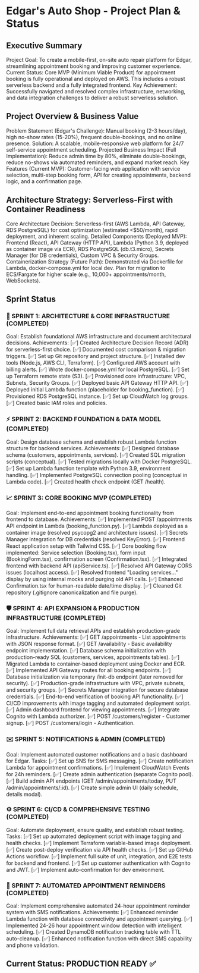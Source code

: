 # Edgar's Auto Shop - Project Plan & Status

## Executive Summary
Project Goal: To create a mobile-first, on-site auto repair platform for Edgar, streamlining appointment booking and improving customer experience.
Current Status: Core MVP (Minimum Viable Product) for appointment booking is fully operational and deployed on AWS. This includes a robust serverless backend and a fully integrated frontend.
Key Achievement: Successfully navigated and resolved complex infrastructure, networking, and data integration challenges to deliver a robust serverless solution.

## Project Overview & Business Value
Problem Statement (Edgar's Challenge): Manual booking (2-3 hours/day), high no-show rates (15-20%), frequent double-bookings, and no online presence.
Solution: A scalable, mobile-responsive web platform for 24/7 self-service appointment scheduling.
Projected Business Impact (Full Implementation): Reduce admin time by 80%, eliminate double-bookings, reduce no-shows via automated reminders, and expand market reach.
Key Features (Current MVP): Customer-facing web application with service selection, multi-step booking form, API for creating appointments, backend logic, and a confirmation page.

## Architecture Strategy: Serverless-First with Container Readiness
Core Architecture Decision: Serverless-first (AWS Lambda, API Gateway, RDS PostgreSQL) for cost optimization (estimated <$50/month), rapid deployment, and inherent scaling.
Detailed Components (Deployed MVP): Frontend (React), API Gateway (HTTP API), Lambda (Python 3.9, deployed as container image via ECR), RDS PostgreSQL (db.t3.micro), Secrets Manager (for DB credentials), Custom VPC & Security Groups.
Containerization Strategy (Future Path): Demonstrated via Dockerfile for Lambda, docker-compose.yml for local dev. Plan for migration to ECS/Fargate for higher scale (e.g., 10,000+ appointments/month, WebSockets).

## Sprint Status

### 🧩 SPRINT 1: ARCHITECTURE & CORE INFRASTRUCTURE (COMPLETED)
Goal: Establish foundational AWS infrastructure and document architectural decisions.
Achievements:
[✅] Created Architecture Decision Record (ADR) for serverless-first choice.
[✅] Documented cost comparison & migration triggers.
[✅] Set up Git repository and project structure.
[✅] Installed dev tools (Node.js, AWS CLI, Terraform).
[✅] Configured AWS account with billing alerts.
[✅] Wrote docker-compose.yml for local PostgreSQL.
[✅] Set up Terraform remote state (S3).
[✅] Provisioned core infrastructure: VPC, Subnets, Security Groups.
[✅] Deployed basic API Gateway HTTP API.
[✅] Deployed initial Lambda function (placeholder for booking_function).
[✅] Provisioned RDS PostgreSQL instance.
[✅] Set up CloudWatch log groups.
[✅] Created basic IAM roles and policies.

### ⚡ SPRINT 2: BACKEND FOUNDATION & DATA MODEL (COMPLETED)
Goal: Design database schema and establish robust Lambda function structure for backend services.
Achievements:
[✅] Designed database schema (customers, appointments, services).
[✅] Created SQL migration scripts (conceptual).
[✅] Tested migrations locally with Docker PostgreSQL.
[✅] Set up Lambda function template with Python 3.9, environment handling.
[✅] Implemented PostgreSQL connection pooling (conceptual in Lambda code).
[✅] Created health check endpoint (GET /health).

### 📈 SPRINT 3: CORE BOOKING MVP (COMPLETED)
Goal: Implement end-to-end appointment booking functionality from frontend to database.
Achievements:
[✅] Implemented POST /appointments API endpoint in Lambda (booking_function.py).
[✅] Lambda deployed as a container image (resolved psycopg2 and architecture issues).
[✅] Secrets Manager integration for DB credentials (resolved KeyError).
[✅] Frontend React application setup with Tailwind CSS.
[✅] Core booking flow implemented: Service selection (Booking.tsx), form input (BookingForm.tsx), confirmation screen (Confirmation.tsx).
[✅] Integrated frontend with backend API (apiService.ts).
[✅] Resolved API Gateway CORS issues (localhost access).
[✅] Resolved frontend "Loading services..." display by using internal mocks and purging old API calls.
[✅] Enhanced Confirmation.tsx for human-readable date/time display.
[✅] Cleaned Git repository (.gitignore canonicalization and file purge).

### 🛡️ SPRINT 4: API EXPANSION & PRODUCTION INFRASTRUCTURE (COMPLETED)
Goal: Implement full data retrieval APIs and establish production-grade infrastructure.
Achievements:
[✅] GET /appointments - List appointments with JSON response format.
[✅] GET /availability - Basic availability endpoint implementation.
[✅] Database schema initialization with production-ready SQL (customers, services, appointments tables).
[✅] Migrated Lambda to container-based deployment using Docker and ECR.
[✅] Implemented API Gateway routes for all booking endpoints.
[✅] Database initialization via temporary /init-db endpoint (later removed for security).
[✅] Production-grade infrastructure with VPC, private subnets, and security groups.
[✅] Secrets Manager integration for secure database credentials.
[✅] End-to-end verification of booking API functionality.
[✅] CI/CD improvements with image tagging and automated deployment script.
[✅] Admin dashboard frontend for viewing appointments.
[✅] Integrate Cognito with Lambda authorizer.
[✅] POST /customers/register - Customer signup.
[✅] POST /customers/login - Authentication.

### ✉️ SPRINT 5: NOTIFICATIONS & ADMIN (COMPLETED)
Goal: Implement automated customer notifications and a basic dashboard for Edgar.
Tasks:
[✅] Set up SNS for SMS messaging.
[✅] Create notification Lambda for appointment confirmations.
[✅] Implement CloudWatch Events for 24h reminders.
[✅] Create admin authentication (separate Cognito pool).
[✅] Build admin API endpoints (GET /admin/appointments/today, PUT /admin/appointments/:id).
[✅] Create simple admin UI (daily schedule, details modal).

### ⚙️ SPRINT 6: CI/CD & COMPREHENSIVE TESTING (COMPLETED)
Goal: Automate deployment, ensure quality, and establish robust testing.
Tasks:
[✅] Set up automated deployment script with image tagging and health checks.
[✅] Implement Terraform variable-based image deployment.
[✅] Create post-deploy verification via API health checks.
[✅] Set up GitHub Actions workflow.
[✅] Implement full suite of unit, integration, and E2E tests for backend and frontend.
[✅] Set up customer authentication with Cognito and JWT.
[✅] Implement auto-confirmation for dev environment.

### 🔔 SPRINT 7: AUTOMATED APPOINTMENT REMINDERS (COMPLETED)
Goal: Implement comprehensive automated 24-hour appointment reminder system with SMS notifications.
Achievements:
[✅] Enhanced reminder Lambda function with database connectivity and appointment querying.
[✅] Implemented 24-26 hour appointment window detection with intelligent scheduling.
[✅] Created DynamoDB notification tracking table with TTL auto-cleanup.
[✅] Enhanced notification function with direct SMS capability and phone validation.

## Current Status: PRODUCTION READY ✅
